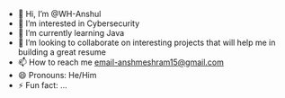 - 👋 Hi, I’m @WH-Anshul
- 👀 I’m interested in Cybersecurity
- 🌱 I’m currently learning Java
- 💞️ I’m looking to collaborate on interesting projects that will help me in building a great resume
- 📫 How to reach me email-anshmeshram15@gmail.com
- 😄 Pronouns: He/Him
- ⚡ Fun fact: ...

<!---
WH-Anshul/WH-Anshul is a ✨ special ✨ repository because its `README.md` (this file) appears on your GitHub profile.
You can click the Preview link to take a look at your changes.
--->
